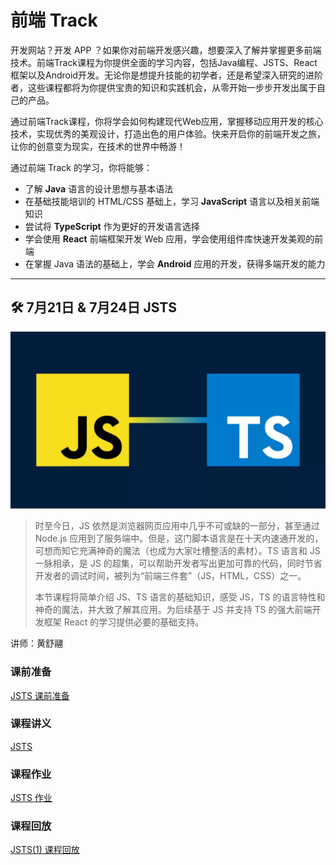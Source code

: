 # 前端 Track

开发网站？开发 APP ？如果你对前端开发感兴趣，想要深入了解并掌握更多前端技术。前端Track课程为你提供全面的学习内容，包括Java编程、JSTS、React框架以及Android开发。无论你是想提升技能的初学者，还是希望深入研究的进阶者，这些课程都将为你提供宝贵的知识和实践机会，从零开始一步步开发出属于自己的产品。

通过前端Track课程，你将学会如何构建现代Web应用，掌握移动应用开发的核心技术，实现优秀的美观设计，打造出色的用户体验。快来开启你的前端开发之旅，让你的创意变为现实，在技术的世界中畅游！

通过前端 Track 的学习，你将能够：

- 了解 **Java** 语言的设计思想与基本语法
- 在基础技能培训的 HTML/CSS 基础上，学习 **JavaScript** 语言以及相关前端知识
- 尝试将 **TypeScript** 作为更好的开发语言选择
- 学会使用 **React** 前端框架开发 Web 应用，学会使用组件库快速开发美观的前端
- 在掌握 Java 语法的基础上，学会 **Android** 应用的开发，获得多端开发的能力

---

## 🛠 7月21日 & 7月24日 JSTS

![logo](../images/logo/JSTS.png)

> 时至今日，JS 依然是浏览器网页应用中几乎不可或缺的一部分，甚至通过 Node.js 应用到了服务端中。但是，这门脚本语言是在十天内速通开发的，可想而知它充满神奇的魔法（也成为大家吐槽整活的素材）。TS 语言和 JS 一脉相承，是 JS 的超集，可以帮助开发者写出更加可靠的代码，同时节省开发者的调试时间，被列为“前端三件套”（JS，HTML，CSS）之一。
> 
>本节课程将简单介绍 JS、TS 语言的基础知识，感受 JS，TS 的语言特性和神奇的魔法，并大致了解其应用。为后续基于 JS 并支持 TS 的强大前端开发框架 React 的学习提供必要的基础支持。

讲师：黄舒翮

### 课前准备
[JSTS 课前准备](https://summer24.net9.org/frontend/JSTS/Pre-requisite/)

### 课程讲义
[JSTS](https://summer24.net9.org/frontend/JSTS/handout/)

### 课程作业
[JSTS 作业](https://github.com/sast-summer-training-2024/sast2024-jsts)

### 课程回放
[JSTS(1) 课程回放](https://www.bilibili.com/video/BV1R4421U7Sn/?share_source=copy_web&vd_source=5f41358f46c6dc60e03c3ff6ca5a8520)